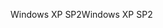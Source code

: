 <span data-ttu-id="85a28-101">Windows XP SP2</span><span class="sxs-lookup"><span data-stu-id="85a28-101">Windows XP SP2</span></span>